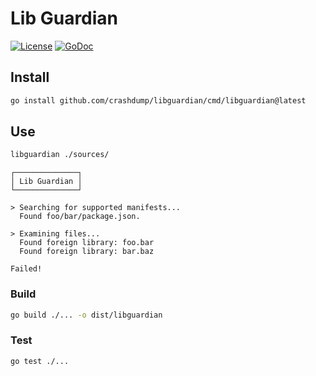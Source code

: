 # Lib Guardian

[![License](http://img.shields.io/badge/license-MIT-blue.svg)](https://raw.githubusercontent.com/crashdump/libguardian/master/LICENSE)
[![GoDoc](https://godoc.org/github.com/crashdump/libguardian?status.svg)](https://godoc.org/github.com/crashdump/libguardian)


## Install

```bash
go install github.com/crashdump/libguardian/cmd/libguardian@latest
```

## Use

```bash
libguardian ./sources/
```

    ┌──────────────┐
    │ Lib Guardian │
    └──────────────┘

    > Searching for supported manifests...
      Found foo/bar/package.json.

    > Examining files...
      Found foreign library: foo.bar
      Found foreign library: bar.baz

    Failed!


### Build

```bash
go build ./... -o dist/libguardian
```

### Test

```bash
go test ./...
```
